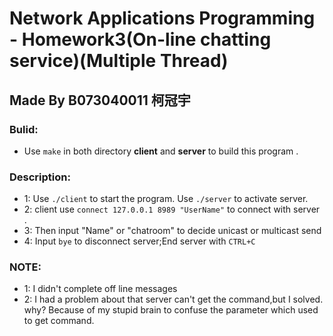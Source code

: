 # Network Applications Programming - Homework3(On-line chatting service)(Multiple Thread)
## Made By B073040011 柯冠宇

### Bulid:
+ Use `make` in both directory **client** and **server** to build this program .

### Description:
+ 1:
    Use `./client` to start the program.
    Use `./server` to activate server.
+ 2:
    client use ` connect 127.0.0.1 8989 "UserName" ` to connect with server .
+ 3:
    Then input "Name" or "chatroom" to decide unicast or multicast send
+ 4:
	Input `bye` to disconnect server;End server with `CTRL+C` 


### NOTE:
+ 1: 
	I didn't complete off line messages
+ 2:
	I had a problem about that server can't get the command,but I solved.
	why? Because of my stupid brain to confuse the parameter which used to get    	command.
